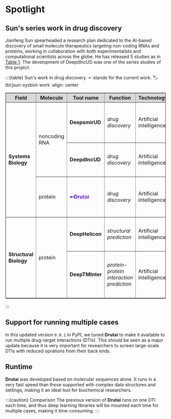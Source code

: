 # Spotlight

## Sun's series work in drug discovery

Jianfeng Sun spearheaded a research plan dedicated to the AI-based discovery of small molecule therapeutics targeting non-coding RNAs and proteins, working in collaboration with both experimentalists and computational scientists across the globe. He has released 5 studies as in [Table 1](#tbl:jsun-sysbiol-work). The development of DeepdlncUD was one of the series studies of this project.

:::{table} Sun's work in drug discovery. ➵ stands for the current work.
:label: tbl:jsun-sysbiol-work
:align: center

<table border="1" cellspacing="0" cellpadding="6">
  <thead>
    <tr style="background-color:#d9d9d9;">
      <th>Field</th>
      <th>Molecule</th>
      <th>Tool name</th>
      <th>Function</th>
      <th>Technology</th>
      <th>Publication</th>
    </tr>
  </thead>
  <tbody>
    <!-- Systems Biology -->
    <tr>
      <td rowspan="3"><strong>Systems Biology</strong></td>
      <td rowspan="2">noncoding RNA</td>
      <td><strong>DeepsmirUD</strong></td>
      <td><em>drug discovery</em></td>
      <td>Artificial intelligence</td>
      <td>
        <a href="https://doi.org/10.3390/ijms24031878" title="DeepsmirUD">Sun et al., 2023</a>.
        <em>International Journal of Molecular Sciences</em>
      </td>
    </tr>
    <tr>
      <td><strong>DeepdlncUD</strong></td>
      <td><em>drug discovery</em></td>
      <td>Artificial intelligence</td>
      <td>
        <a href="https://doi.org/10.1016/j.compbiomed.2023.107226" title="DeepdlncUD">Sun et al., 2023</a>.
        <em>Computers in Biology and Medicine</em>
      </td>
    </tr>
    <tr>
      <td>protein</td>
      <td style="background: -webkit-linear-gradient(20deg, #09009f, #E743D9); -webkit-background-clip: text; -webkit-text-fill-color: transparent;"><strong>➵Drutai</strong></td>
      <td><em>drug discovery</em></td>
      <td>Artificial intelligence</td>
      <td>
        <a href="https://doi.org/10.1016/j.ejmech.2023.115500" title="Drutai">Sun et al., 2023</a>.
        <em>European Journal of Medicinal Chemistry</em>
      </td>
    </tr>
    <!-- Structural Biology -->
    <tr>
      <td rowspan="2"><strong>Structural Biology</strong></td>
      <td rowspan="2">protein</td>
      <td><strong>DeepHelicon</strong></td>
      <td><em>structural prediction</em></td>
      <td>Artificial intelligence</td>
      <td>
        <a href="https://doi.org/10.1016/j.jsb.2020.107574" title="DeepHelicon">Sun and Frishman, 2020</a>.
        <em>Journal of Structural Biology</em>
      </td>
    </tr>
    <tr>
      <td><strong>DeepTMInter</strong></td>
      <td><em>protein-protein interaction prediction</em></td>
      <td>Artificial intelligence</td>
      <td>
        <a href="https://doi.org/10.1016/j.csbj.2021.03.005" title="DeepTMInter">Sun and Frishman, 2021</a>.
        <em>Computational and Structural Biotechnology Journal</em>
      </td>
    </tr>
  </tbody>
</table>
:::


## Support for running multiple cases

In this updated version `0.0.1` in PyPI, we tuned **Drutai** to make it available to run multiple drug-target interactions (DTIs). This should be seen as a major update because it is very important for researchers to screen large-scale DTIs with reduced oprations from their back ends.

## Runtime

**Drutai** was developed based on molecular sequences alone. It runs in a very fast speed than those supported with complex data structures and settings, making it an ideal tool for biochemical researchers.

:::{caution} Comparison
The previous version of **Drutai** runs on one DTI each time, and thus deep learning libraries will be mounted each time for multiple cases, making it time-consuming.
:::